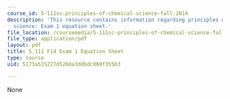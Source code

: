 ```yaml
---
course_id: 5-111sc-principles-of-chemical-science-fall-2014
description: 'This resource contains information regarding principles of chemical
  science: Exam 1 equation sheet.'
file_location: /coursemedia/5-111sc-principles-of-chemical-science-fall-2014/5173a515227d5268a3ddbdc869f355b3_MIT5_111F14_Exam1EquSheet.pdf
file_type: application/pdf
layout: pdf
title: 5.111 F14 Exam 1 Equation Sheet
type: course
uid: 5173a515227d5268a3ddbdc869f355b3

---
```

None